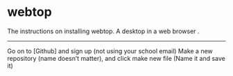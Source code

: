 # webtop
The instructions on installing webtop. A desktop in a web browser .
___________________________________________________________________

Go on to [Github] and sign up (not using your school email)
Make a new repository (name doesn’t matter), and click make new file (Name it and save it)



